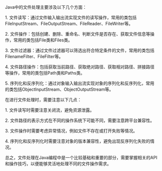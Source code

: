 Java中的文件处理主要涉及以下几个方面：  
  
1. 文件读写：通过文件输入输出流实现文件的读写操作，常用的类包括FileInputStream、FileOutputStream、FileReader、FileWriter等。  
  
2. 文件操作：包括创建、删除、重命名、判断文件是否存在、获取文件信息等操作，常用的类包括File类和Files类。  
  
3. 文件过滤器：通过文件过滤器可以筛选出符合特定条件的文件，常用的类包括FilenameFilter、FileFilter等。  
  
4. 文件路径操作：包括获取当前路径、获取绝对路径、获取相对路径、拼接路径等操作，常用的类包括Path类和Paths类。  
  
5. 序列化和反序列化：通过对象输入输出流实现对象的序列化和反序列化，常用的类包括ObjectInputStream、ObjectOutputStream等。  
  
在进行文件处理时，需要注意以下几点：  
  
1. 文件读写时需要注意关闭流，避免资源泄露。  
  
2. 文件路径的表示方式在不同的操作系统下可能不同，需要注意跨平台兼容性。  
  
3. 文件操作时需要考虑异常情况，例如文件不存在或打开失败等情况。  
  
4. 序列化和反序列化时需要注意对象的版本兼容性，避免出现反序列化失败的情况。  
  
总之，文件处理在Java编程中是一个比较基础和重要的部分，需要掌握相关的API和操作技巧，以便能够灵活地处理不同的文件操作需求。